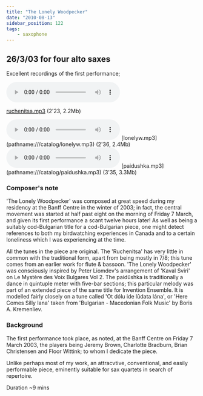 ```yaml
---
title: "The Lonely Woodpecker"
date: "2010-08-13"
sidebar_position: 122
tags:
    - saxophone
---
```


## 26/3/03 for four alto saxes

Excellent recordings of the first performance;

<audio controls>
  <source src="/catalog//ruchenitsa.mp3"/>
</audio>

[ruchenitsa.mp3](pathname:///catalog/ruchenitsa.mp3) (2'23, 2.2Mb) 

<audio controls>
  <source src="/catalog//lonelyw.mp3"/>
</audio>
[lonelyw.mp3](pathname:///catalog/lonelyw.mp3) (2'36, 2.4Mb)

<audio controls>
  <source src="/catalog//paidushka.mp3"/>
</audio>
[paidushka.mp3](pathname:///catalog/paidushka.mp3) (3'35, 3.3Mb)


### Composer's note

'The Lonely Woodpecker' was composed at great speed during my residency at the Banff Centre in the winter of 2003; in fact, the central movement was started at half past eight on the morning of Friday 7 March, and given its first performance a scant twelve hours later! As well as being a suitably cod-Bulgarian title for a cod-Bulgarian piece, one might detect references to both my birdwatching experiences in Canada and to a certain loneliness which I was experiencing at the time.

All the tunes in the piece are original. The 'Ruchenitsa' has very little in common with the traditional form, apart from being mostly in 7/8; this tune comes from an earlier work for flute & bassoon. 'The Lonely Woodpecker' was consciously inspired by Peter Liomdev's arrangement of 'Kaval Sviri' on Le Mystère des Voix Bulgares Vol 2. The paidûshka is traditionally a dance in quintuple meter with five-bar sections; this particular melody was part of an extended piece of the same title for Invention Ensemble. It is modelled fairly closely on a tune called 'Ot dólu ide lûdata Iána', or 'Here Comes Silly Iana' taken from 'Bulgarian - Macedonian Folk Music' by Boris A. Kremenliev.

### Background

The first performance took place, as noted, at the Banff Centre on Friday 7 March 2003, the players being Jeremy Brown, Charlotte Bradburn, Brian Christensen and Floor Wittink; to whom I dedicate the piece.

Unlike perhaps most of my work, an attracvtive, conventional, and easily performable piece, eminently suitable for sax quartets in search of repertoire.

Duration ~9 mins
